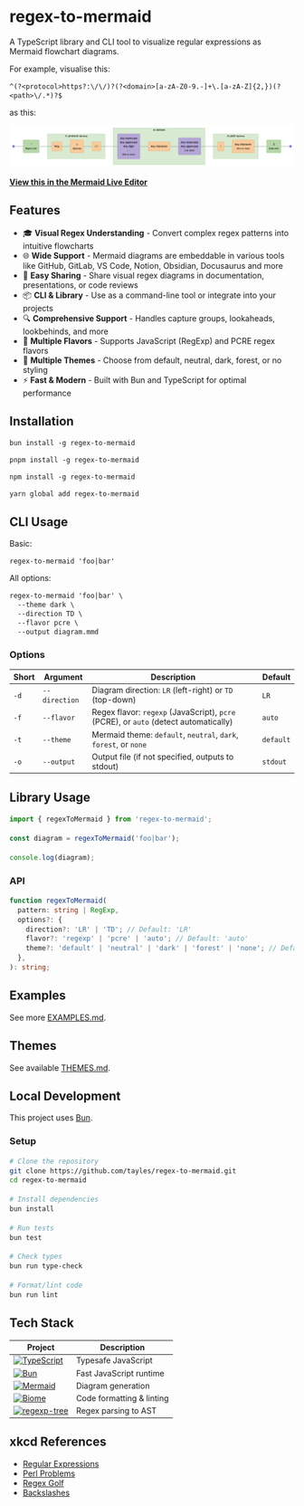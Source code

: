 # regex-to-mermaid

A TypeScript library and CLI tool to visualize regular expressions as Mermaid flowchart diagrams.

For example, visualise this:

```regex
^(?<protocol>https?:\/\/)?(?<domain>[a-zA-Z0-9.-]+\.[a-zA-Z]{2,})(?<path>\/.*)?$
```

as this:

![regex-to-mermaid](docs/regex-to-mermaid.png)

**[View this in the Mermaid Live Editor](https://mermaid.live/edit#pako:eNqVVttu2zgQ_RWCaYFmK8mWZOvCGk4d27svvQDtW6o0YCXaFlYmBYpGmxr-9yUpxhblJJsKfhBnOOccjmdG3MOcFQQi-Po1-ELW5BcC399cTWrOBMtZNd0IUTdXKMsG8nd5JV0F2-KSTr9h9_fMvRm6qefevs0yzxhu94FzuFQQWGymMsj76_LqVUYzuua43oAPXzIKgGT7JHkb9d4IzMX7PWg2uCYIrNy85Dk4vFO-VUmf8OCmIVyUjN75bzL4ffKDTyfldNJscVVNr8m6pA34WYrNZNCaJoNymsFLhNAxUuNUpSAcVxpFHbbdY6zWjkDuaGyez7XCwdU5yWMAoQRAg8H5hnyD-V1eSWFaxozeg4r9JDzHDVGEyrCra9tQlOtSqIUH3J4qSgDjYMs4ORemuFzNZWkbGV7lxrm0PasyeJHKk6Lgj_WMJcPg6VRGfbk23w3h7GnKLuCpjNSZXtkwS1q8pIhMQX_d_dAl3ha1WQCKt6S4y3Etdpzc-eBbBg36hf8ACx7aDRiXlHAqLSnH7MvgrcLuFK29DOxlqJaEFq3CJxQFXUXBUVHb5UfCboXaJKOzDcFLaMMubXhKhBwaf5qEsb2MLHr5vyyLdWfQANd1u8OjP0y0_5hfe0RYvsAeDpYvtPte-7opPOt6K3pkd2Y_OjjrRit6bPeR5YvsJurlIuh3hPbLEdypcXFftck0E1xbSrrWkpSaBVmdIGRwVaGL62gRzxKnEZz9S9BFGs5H8cKR9c44uhjq550FYBSa8L_T-XU6P4Yvo9QPk-fCTzPlQcBoFi-iI0KyjOfz8AzBHOsfznb1o-fSJeyaEjbQi3Q5W4T_dzYDPavr6t4QzBVqm8tWam9SOL0-dfoNZKnRHEo8oTJzghR6bgGuPumuYO6WcNnQxXvfG3pD6MA1LwuIBN8RBxqfvATslZoMig3ZEvmtkq8FWeFdJTKY0YMMqzG9YWz7ECkPst5AtMJVI1e7upDMixLLht8erVz2IuFztqMCIt9PNAhEe_gLoij0kmGSxtEwTIIwiH0H3kMUxIGXhmkaJdFwPBqHwcGBvzXr0EviUSqfJE6TkZ-EsQNJUQrGP7a3GH2ZOfwH-p7mkQ)**

## Features

- 🎓 **Visual Regex Understanding** - Convert complex regex patterns into intuitive flowcharts
- 🌐 **Wide Support** - Mermaid diagrams are embeddable in various tools like GitHub, GitLab, VS Code, Notion, Obsidian, Docusaurus and more
- 🔗 **Easy Sharing** - Share visual regex diagrams in documentation, presentations, or code reviews
- 📦 **CLI & Library** - Use as a command-line tool or integrate into your projects
- 🔍 **Comprehensive Support** - Handles capture groups, lookaheads, lookbehinds, and more
- 🥗 **Multiple Flavors** - Supports JavaScript (RegExp) and PCRE regex flavors
- 🎨 **Multiple Themes** - Choose from default, neutral, dark, forest, or no styling
- ⚡ **Fast & Modern** - Built with Bun and TypeScript for optimal performance

## Installation

```shell
bun install -g regex-to-mermaid
```

```shell
pnpm install -g regex-to-mermaid
```

```shell
npm install -g regex-to-mermaid
```

```shell
yarn global add regex-to-mermaid
```

## CLI Usage

Basic:

```shell
regex-to-mermaid 'foo|bar'
```

All options:

```shell
regex-to-mermaid 'foo|bar' \
  --theme dark \
  --direction TD \
  --flavor pcre \
  --output diagram.mmd
```

### Options

| Short | Argument      | Description                                                                          | Default   |
| ----- | ------------- | ------------------------------------------------------------------------------------ | --------- |
| `-d`  | `--direction` | Diagram direction: `LR` (left-right) or `TD` (top-down)                              | `LR`      |
| `-f`  | `--flavor`    | Regex flavor: `regexp` (JavaScript), `pcre` (PCRE), or `auto` (detect automatically) | `auto`    |
| `-t`  | `--theme`     | Mermaid theme: `default`, `neutral`, `dark`, `forest`, or `none`                     | `default` |
| `-o`  | `--output`    | Output file (if not specified, outputs to stdout)                                    | `stdout`  |

## Library Usage

```typescript
import { regexToMermaid } from 'regex-to-mermaid';

const diagram = regexToMermaid('foo|bar');

console.log(diagram);
```

### API

```typescript
function regexToMermaid(
  pattern: string | RegExp,
  options?: {
    direction?: 'LR' | 'TD'; // Default: 'LR'
    flavor?: 'regexp' | 'pcre' | 'auto'; // Default: 'auto'
    theme?: 'default' | 'neutral' | 'dark' | 'forest' | 'none'; // Default: 'default'
  },
): string;
```

## Examples

See more [EXAMPLES.md](./EXAMPLES.md).

## Themes

See available [THEMES.md](./THEMES.md).

## Local Development

This project uses [Bun](https://bun.sh).

### Setup

```bash
# Clone the repository
git clone https://github.com/tayles/regex-to-mermaid.git
cd regex-to-mermaid

# Install dependencies
bun install

# Run tests
bun test

# Check types
bun run type-check

# Format/lint code
bun run lint
```

## Tech Stack

| Project                                                                                                                                                                   | Description               |
| ------------------------------------------------------------------------------------------------------------------------------------------------------------------------- | ------------------------- |
| [![TypeScript](https://img.shields.io/badge/typescript-%23007ACC.svg?style=for-the-badge&logo=typescript&logoColor=white)](https://www.typescriptlang.org)                | Typesafe JavaScript       |
| [![Bun](https://img.shields.io/badge/bun-%23000000.svg?style=for-the-badge&logo=bun&logoColor=white)](https://bun.sh)                                                     | Fast JavaScript runtime   |
| [![Mermaid](https://img.shields.io/badge/mermaid-%23FF3670.svg?style=for-the-badge&logo=mermaid&logoColor=white)](https://mermaid.js.org)                                 | Diagram generation        |
| [![Biome](https://img.shields.io/badge/biome-%2360A5FA.svg?style=for-the-badge&logo=biome&logoColor=white)](https://biomejs.dev)                                          | Code formatting & linting |
| [![regexp-tree](https://img.shields.io/badge/regexp--tree-%23000000.svg?style=for-the-badge&logo=regexp-tree&logoColor=white)](https://www.npmjs.com/package/regexp-tree) | Regex parsing to AST      |

## xkcd References

- [Regular Expressions](https://xkcd.com/208/)
- [Perl Problems](https://xkcd.com/1171/)
- [Regex Golf](https://xkcd.com/1313/)
- [Backslashes](https://xkcd.com/1638/)
